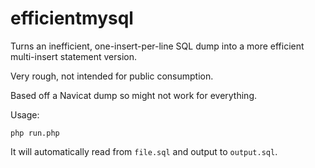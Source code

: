 # efficientmysql

Turns an inefficient, one-insert-per-line SQL dump into a more efficient multi-insert statement version.

Very rough, not intended for public consumption.

Based off a Navicat dump so might not work for everything.

Usage:

`php run.php`

It will automatically read from `file.sql` and output to `output.sql`.
